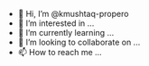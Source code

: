 - 👋 Hi, I’m @kmushtaq-propero
- 👀 I’m interested in ...
- 🌱 I’m currently learning ...
- 💞️ I’m looking to collaborate on ...
- 📫 How to reach me ...

<!---
kmushtaq-propero/kmushtaq-propero is a ✨ special ✨ repository because its `README.md` (this file) appears on your GitHub profile.
You can click the Preview link to take a look at your changes.
--->
